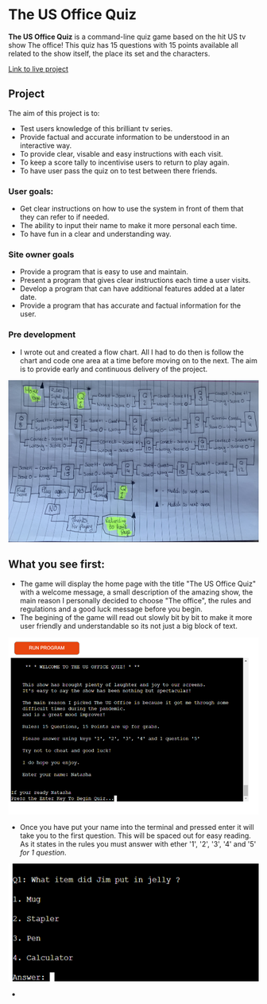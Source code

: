 # **The US Office Quiz**

**The US Office Quiz** is a command-line quiz game based on the hit US tv show The office! This quiz has 15 questions with 15 points available all related to the show itself, the place its set and the characters.

[Link to live project](https://the-us-office-quiz-bd87dc50aa4a.herokuapp.com/)

## Project

The aim of this project is to:

- Test users knowledge of this brilliant tv series.
- Provide factual and accurate information to be understood in an interactive way. 
- To provide clear, visable and easy instructions with each visit.
- To keep a score tally to incentivise users to return to play again.
- To have user pass the quiz on to test between there friends.

### User goals:

- Get clear instructions on how to use the system in front of them that they can refer to if needed.
- The ability to input their name to make it more personal each time.
- To have fun in a clear and understanding way.

### Site owner goals

- Provide a program that is easy to use and maintain.
- Present a program that gives clear instructions each time a user visits.
- Develop a program that can have additional features added at a later date.
- Provide a program that has accurate and factual information for the user.

### Pre development

- I wrote out and created a flow chart. All I had to do then is follow the chart and code one area at a time before moving on to the next. The aim is to provide early and continuous delivery of the project.

![flow chart](assets/flow_chart.png.jpeg)


## What you see first:

- The game will display the home page with the title "The US Office Quiz" with a welcome message, a small description of the amazing show,
the main reason I personally decided to choose "The office", the rules and regulations and a good luck message before you begin.
- The begining of the game will read out slowly bit by bit to make it more user friendly and understandable so its not just a big block of text.

![Home screenshot & Welcome Message](assets/home_page.png)

- Once you have put your name into the terminal and pressed enter it will take you to the first question. This will be spaced out for easy reading. As it states in the rules you must answer with ether '1', '2', '3', '4' and '5' *for 1 question*.

![question1](assets/question_1.png)

- 